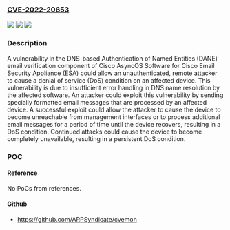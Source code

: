 ### [CVE-2022-20653](https://cve.mitre.org/cgi-bin/cvename.cgi?name=CVE-2022-20653)
![](https://img.shields.io/static/v1?label=Product&message=Cisco%20Email%20Security%20Appliance%20(ESA)%20&color=blue)
![](https://img.shields.io/static/v1?label=Version&message=n%2Fa&color=blue)
![](https://img.shields.io/static/v1?label=Vulnerability&message=CWE-399&color=brighgreen)

### Description

A vulnerability in the DNS-based Authentication of Named Entities (DANE) email verification component of Cisco AsyncOS Software for Cisco Email Security Appliance (ESA) could allow an unauthenticated, remote attacker to cause a denial of service (DoS) condition on an affected device. This vulnerability is due to insufficient error handling in DNS name resolution by the affected software. An attacker could exploit this vulnerability by sending specially formatted email messages that are processed by an affected device. A successful exploit could allow the attacker to cause the device to become unreachable from management interfaces or to process additional email messages for a period of time until the device recovers, resulting in a DoS condition. Continued attacks could cause the device to become completely unavailable, resulting in a persistent DoS condition.

### POC

#### Reference
No PoCs from references.

#### Github
- https://github.com/ARPSyndicate/cvemon

